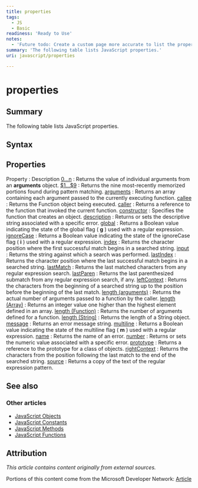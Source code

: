 ```yaml
---
title: properties
tags:
  - JS
  - Basic
readiness: 'Ready to Use'
notes:
  - 'Future todo: Create a custom page more accurate to list the properties.'
summary: 'The following table lists JavaScript properties.'
uri: javascript/properties

---
```

# properties

## Summary

The following table lists JavaScript properties.

## Syntax

## Properties

Property
:   Description
[0...n](/javascript/arguments/0_n_Properties)
:   Returns the value of individual arguments from an **arguments** object.
[\$1...\$9](/javascript/RegExp/1_9_Properties)
:   Returns the nine most-recently memorized portions found during pattern matching.
[arguments](/javascript/Function/arguments)
:   Returns an array containing each argument passed to the currently executing function.
[callee](/javascript/arguments/callee)
:   Returns the Function object being executed.
[caller](/javascript/Function/caller)
:   Returns a reference to the function that invoked the current function.
[constructor](/javascript/Object/constructor)
:   Specifies the function that creates an object.
[description](/javascript/Error/description)
:   Returns or sets the descriptive string associated with a specific error.
[global](/javascript/regular_expression/global)
:   Returns a Boolean value indicating the state of the global flag ( **g** ) used with a regular expression.
[ignoreCase](/javascript/regular_expression/ignoreCase)
:   Returns a Boolean value indicating the state of the ignoreCase flag ( **i** ) used with a regular expression.
[index](/javascript/RegExp/index)
:   Returns the character position where the first successful match begins in a searched string.
[input](/javascript/RegExp/input)
:   Returns the string against which a search was performed.
[lastIndex](/javascript/RegExp/lastIndex)
:   Returns the character position where the last successful match begins in a searched string.
[lastMatch](/javascript/RegExp/lastMatch)
:   Returns the last matched characters from any regular expression search.
[lastParen](/javascript/RegExp/lastParen)
:   Returns the last parenthesized submatch from any regular expression search, if any.
[leftContext](/javascript/RegExp/leftContext)
:   Returns the characters from the beginning of a searched string up to the position before the beginning of the last match.
[length (arguments)](/javascript/arguments/length)
:   Returns the actual number of arguments passed to a function by the caller.
[length (Array)](/javascript/Array/length)
:   Returns an integer value one higher than the highest element defined in an array.
[length (Function)](/javascript/Function/length)
:   Returns the number of arguments defined for a function.
[length (String)](/javascript/String/length)
:   Returns the length of a String object.
[message](/javascript/Error/message)
:   Returns an error message string.
[multiline](/javascript/regular_expression/multiline)
:   Returns a Boolean value indicating the state of the multiline flag ( **m** ) used with a regular expression.
[name](/javascript/Error/name)
:   Returns the name of an error.
[number](/javascript/Error/number)
:   Returns or sets the numeric value associated with a specific error.
[prototype](/javascript/Object/prototype)
:   Returns a reference to the prototype for a class of objects.
[rightContext](/javascript/RegExp/rightContext)
:   Returns the characters from the position following the last match to the end of the searched string.
[source](/javascript/regular_expression/source)
:   Returns a copy of the text of the regular expression pattern.

## See also

### Other articles

-   [JavaScript Objects](/javascript/objects)
-   [JavaScript Constants](/javascript/constants)
-   [JavaScript Methods](/javascript/methods)
-   [JavaScript Functions](/javascript/functions)

## Attribution

*This article contains content originally from external sources.*

Portions of this content come from the Microsoft Developer Network: [Article](http://msdn.microsoft.com/en-us/library/ie/xyad316h(v=vs.94).aspx)


